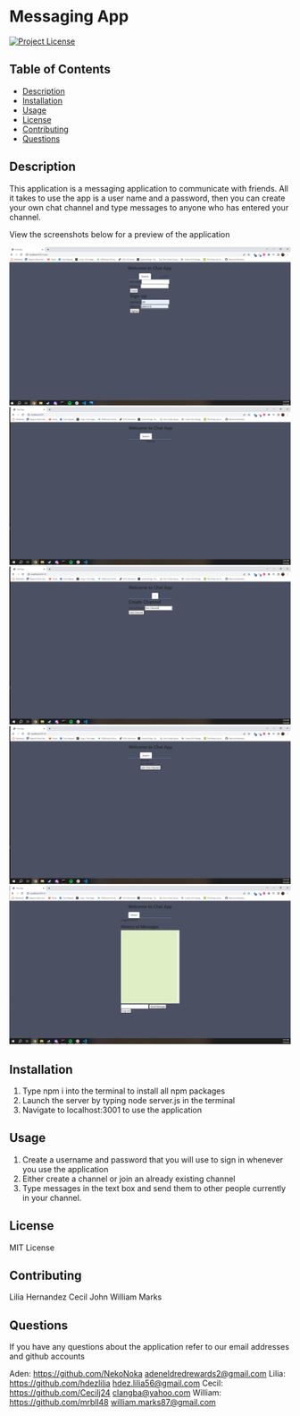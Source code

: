 # Messaging App

[![Project License](https://img.shields.io/badge/License-MIT%20License-blue)](https://choosealicense.com)

## Table of Contents

- [Description](#description)
- [Installation](#installation)
- [Usage](#usage)
- [License](#license)
- [Contributing](#contributing)
- [Questions](#questions)

## Description

This application is a messaging application to communicate with friends. All it takes to use the app is a user name and a password, then you can create your own chat channel and type messages to anyone who has entered your channel.

View the screenshots below for a preview of the application

![plot](./assets/login.png)
![plot](./assets/main.png)
![plot](./assets/createchannel.png)
![plot](./assets/joinchannel.png)
![plot](./assets/chatroom.png)

## Installation

1. Type npm i into the terminal to install all npm packages
2. Launch the server by typing node server.js in the terminal
3. Navigate to localhost:3001 to use the application

## Usage

1. Create a username and password that you will use to sign in whenever you use the application
2. Either create a channel or join an already existing channel
3. Type messages in the text box and send them to other people currently in your channel.

## License

MIT License

## Contributing

Lilia Hernandez
Cecil John
William Marks

## Questions

If you have any questions about the application refer to our email addresses and github accounts

Aden: https://github.com/NekoNoka adeneldredrewards2@gmail.com
Lilia: https://github.com/hdezlilia hdez.lilia56@gmail.com
Cecil: https://github.com/Cecilj24 clangba@yahoo.com
William: https://github.com/mrbll48 william.marks87@gmail.com
